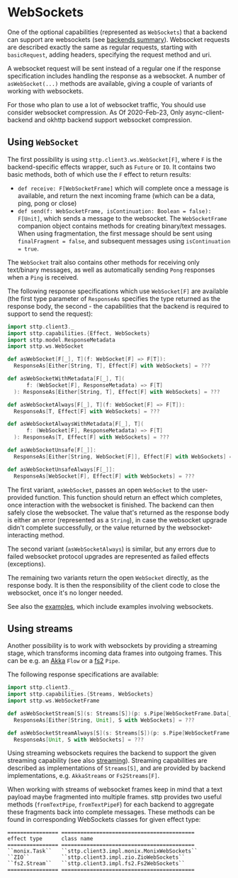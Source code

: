 # WebSockets

One of the optional capabilities (represented as `WebSockets`) that a backend can support are websockets (see [backends summary](backends/summary.md)). Websocket requests are described exactly the same as regular requests, starting with `basicRequest`, adding headers, specifying the request method and uri.

A websocket request will be sent instead of a regular one if the response specification includes handling the response as a websocket. A number of `asWebSocket(...)` methods are available, giving a couple of variants of working with websockets.

For those who plan to use a lot of websocket traffic, You should use consider websocket compression. As Of 2020-Feb-23, Only async-client-backend and okhttp backend support websocket compression. 

## Using `WebSocket`

The first possibility is using `sttp.client3.ws.WebSocket[F]`, where `F` is the backend-specific effects wrapper, such as `Future` or `IO`. It contains two basic methods, both of which use the `F` effect to return results:
 
* `def receive: F[WebSocketFrame]` which will complete once a message is available, and return the next incoming frame (which can be a data, ping, pong or close)
* `def send(f: WebSocketFrame, isContinuation: Boolean = false): F[Unit]`, which sends a message to the websocket. The `WebSocketFrame` companion object contains methods for creating binary/text messages. When using fragmentation, the first message should be sent using `finalFragment = false`, and subsequent messages using `isContinuation = true`.
 
The `WebSocket` trait also contains other methods for receiving only text/binary messages, as well as automatically sending `Pong` responses when a `Ping` is received.

The following response specifications which use `WebSocket[F]` are available (the first type parameter of `ResponseAs` specifies the type returned as the response body, the second - the capabilities that the backend is required to support to send the request):

```scala mdoc:compile-only
import sttp.client3._
import sttp.capabilities.{Effect, WebSockets}
import sttp.model.ResponseMetadata
import sttp.ws.WebSocket

def asWebSocket[F[_], T](f: WebSocket[F] => F[T]): 
  ResponseAs[Either[String, T], Effect[F] with WebSockets] = ???

def asWebSocketWithMetadata[F[_], T](
      f: (WebSocket[F], ResponseMetadata) => F[T]
  ): ResponseAs[Either[String, T], Effect[F] with WebSockets] = ???

def asWebSocketAlways[F[_], T](f: WebSocket[F] => F[T]): 
  ResponseAs[T, Effect[F] with WebSockets] = ???

def asWebSocketAlwaysWithMetadata[F[_], T](
      f: (WebSocket[F], ResponseMetadata) => F[T]
  ): ResponseAs[T, Effect[F] with WebSockets] = ???

def asWebSocketUnsafe[F[_]]: 
  ResponseAs[Either[String, WebSocket[F]], Effect[F] with WebSockets] = ???

def asWebSocketUnsafeAlways[F[_]]: 
  ResponseAs[WebSocket[F], Effect[F] with WebSockets] = ???
```

The first variant, `asWebSocket`, passes an open `WebSocket` to the user-provided function. This function should return an effect which completes, once interaction with the websocket is finished. The backend can then safely close the websocket. The value that's returned as the response body is either an error (represented as a `String`), in case the websocket upgrade didn't complete successfully, or the value returned by the websocket-interacting method. 

The second variant (`asWebSocketAlways`) is similar, but any errors due to failed websocket protocol upgrades are represented as failed effects (exceptions).

The remaining two variants return the open `WebSocket` directly, as the response body. It is then the responsibility of the client code to close the websocket, once it's no longer needed.

See also the [examples](examples.md), which include examples involving websockets.

## Using streams

Another possibility is to work with websockets by providing a streaming stage, which transforms incoming data frames into outgoing frames. This can be e.g. an [Akka](backends/akka.md) `Flow` or a [fs2](backends/fs2.md) `Pipe`.

The following response specifications are available: 

```scala mdoc:compile-only
import sttp.client3._
import sttp.capabilities.{Streams, WebSockets}
import sttp.ws.WebSocketFrame

def asWebSocketStream[S](s: Streams[S])(p: s.Pipe[WebSocketFrame.Data[_], WebSocketFrame]): 
  ResponseAs[Either[String, Unit], S with WebSockets] = ???

def asWebSocketStreamAlways[S](s: Streams[S])(p: s.Pipe[WebSocketFrame.Data[_], WebSocketFrame]): 
  ResponseAs[Unit, S with WebSockets] = ???
```

Using streaming websockets requires the backend to support the given streaming capability (see also [streaming](requests/streaming.md)). Streaming capabilities are described as implementations of `Streams[S]`, and are provided by backend implementations, e.g. `AkkaStreams` or `Fs2Streams[F]`.

When working with streams of websocket frames keep in mind that a text payload maybe fragmented into multiple frames.
sttp provides two useful methods (`fromTextPipe`, `fromTextPipeF`) for each backend to aggregate these fragments back into complete messages.
These methods can be found in corresponding WebSockets classes for given effect type:

```eval_rst
================ ==========================================
effect type      class name
================ ==========================================
``monix.Task``   ``sttp.client3.impl.monix.MonixWebSockets``   
``ZIO``          ``sttp.client3.impl.zio.ZioWebSockets``
``fs2.Stream``   ``sttp.client3.impl.fs2.Fs2WebSockets``
================ ==========================================
```

